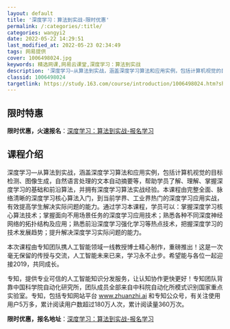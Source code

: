 ```yaml
---
layout: default
title: '深度学习：算法到实战-限时优惠'
permalink: /:categories/:title/
categories: wangyi2
date: 2022-05-22 14:29:51
last_modified_at: 2022-05-23 02:34:49
tags: 网易提供
cover: 1006498024.jpg
keywords: 精选网课,网易云课堂,深度学习：算法到实战
description: '深度学习—从算法到实战，涵盖深度学习算法和应用实例，包括计算机视觉的目标检测、图像生成，自然语言处理的文本自动摘要等，帮'
classid: 1006498024
targetlink: https://study.163.com/course/introduction/1006498024.htm?share=1&shareId=1025206652&utm_campaign=share&utm_medium=iphoneShare&utm_source=&utm_u=1025206652
---
```


## 限时特惠

**限时优惠，火速报名**：[深度学习：算法到实战-报名学习](https://study.163.com/course/introduction/1006498024.htm?share=1&shareId=1025206652&utm_campaign=share&utm_medium=iphoneShare&utm_source=&utm_u=1025206652)

## 课程介绍

深度学习—从算法到实战，涵盖深度学习算法和应用实例，包括计算机视觉的目标检测、图像生成，自然语言处理的文本自动摘要等，帮助学员了解、理解、掌握深度学习的基础和前沿算法，并拥有深度学习算法实战经验。本课程由完整全面、脉络清晰的深度学习核心算法入门，到当前学界、工业界热门的深度学习应用实战，有效提高学生解决实际问题的能力。通过学习本课程，学员可以：掌握深度学习核心算法技术；掌握面向不用场景任务的深度学习应用技术；熟悉各种不同深度神经网络的拓扑结构及应用；熟悉前沿深度学习强化学习等热点技术，把握深度学习的技术发展趋势；提升解决深度学习实际问题的能力。



本次课程由专知团队携人工智能领域一线教授博士精心制作，重磅推出！这是一次毫无保留的传授与交流，人工智能未来已来，学习永不止步。希望能与各位一起迎接2019，共同成长。



专知，提供专业可信的人工智能知识分发服务，让认知协作更快更好！专知团队背靠中国科学院自动化研究所，团队成员全部来自中科院自动化所模式识别国家重点实验室。专知，包括专知网站平台 www.zhuanzhi.ai 和专知公众号，有关注使用用户5万多，累计阅读用户数超过180万人次，累计阅读量360万次。

**限时优惠，报名地址**：[深度学习：算法到实战-报名学习](https://study.163.com/course/introduction/1006498024.htm?share=1&shareId=1025206652&utm_campaign=share&utm_medium=iphoneShare&utm_source=&utm_u=1025206652)

